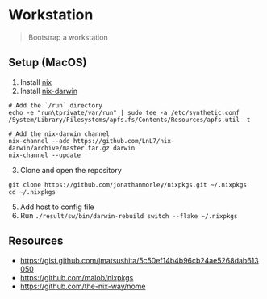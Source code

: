 # Workstation

> Bootstrap a workstation

## Setup (MacOS)

1. Install [nix](https://nixos.org/download.html)
2. Install [nix-darwin](https://github.com/LnL7/nix-darwin#manual-install)
```
# Add the `/run` directory
echo -e "run\tprivate/var/run" | sudo tee -a /etc/synthetic.conf
/System/Library/Filesystems/apfs.fs/Contents/Resources/apfs.util -t

# Add the nix-darwin channel
nix-channel --add https://github.com/LnL7/nix-darwin/archive/master.tar.gz darwin
nix-channel --update
```
3. Clone and open the repository
```
git clone https://github.com/jonathanmorley/nixpkgs.git ~/.nixpkgs
cd ~/.nixpkgs
```
5. Add host to config file
6. Run `./result/sw/bin/darwin-rebuild switch --flake ~/.nixpkgs`

## Resources

- https://gist.github.com/jmatsushita/5c50ef14b4b96cb24ae5268dab613050
- https://github.com/malob/nixpkgs
- https://github.com/the-nix-way/nome
